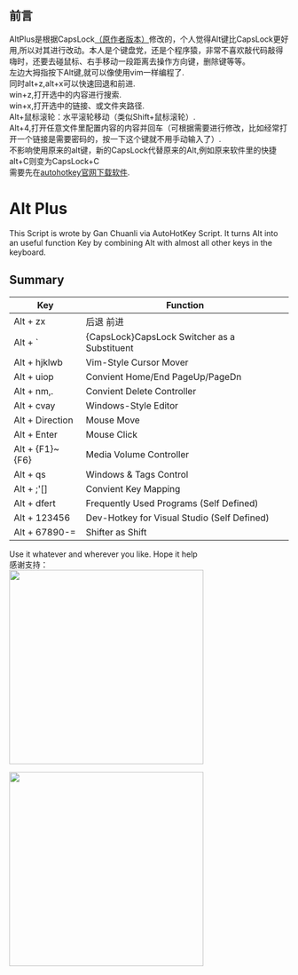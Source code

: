 ## 前言 ##
AltPlus是根据CapsLock[（原作者版本）](https://github.com/Vonng/Capslock)修改的，个人觉得Alt键比CapsLock更好用,所以对其进行改动。本人是个键盘党，还是个程序猿，非常不喜欢敲代码敲得嗨时，还要去碰鼠标、右手移动一段距离去操作方向键，删除键等等。<br/>
左边大拇指按下Alt键,就可以像使用vim一样编程了.<br/>
同时alt+z,alt+x可以快速回退和前进.<br/>
win+z,打开选中的内容进行搜索.<br/>
win+x,打开选中的链接、或文件夹路径.<br/>
Alt+鼠标滚轮：水平滚轮移动（类似Shift+鼠标滚轮）.<br/>
Alt+4,打开任意文件里配置内容的内容并回车（可根据需要进行修改，比如经常打开一个链接是需要密码的，按一下这个键就不用手动输入了）.<br/>
不影响使用原来的alt键，新的CapsLock代替原来的Alt,例如原来软件里的快捷alt+C则变为CapsLock+C<br/>
需要先在[autohotkey官网下载软件](https://www.autohotkey.com/).<br/>

# Alt Plus
 This Script is wrote by Gan Chuanli via AutoHotKey Script. It turns Alt into an useful function Key by combining Alt with almost all other keys in the keyboard.

## Summary

|  Key |  Function  |
| ------------ | ------------ |
|  Alt + zx     | 后退 前进                    |
|  Alt + `          | {CapsLock}CapsLock Switcher as a Substituent |
|  Alt + hjklwb     | Vim-Style Cursor Mover                       |
|  Alt + uiop       | Convient Home/End PageUp/PageDn              |
|  Alt + nm,.       | Convient Delete Controller                   |
|  Alt + cvay     | Windows-Style Editor                         |
|  Alt + Direction  | Mouse Move                                   |
|  Alt + Enter      | Mouse Click                                  |
|  Alt + {F1}~{F6}  | Media Volume Controller                      |
|  Alt + qs         | Windows & Tags Control                       |
|  Alt + ;'[]       | Convient Key Mapping                         |
|  Alt + dfert      | Frequently Used Programs (Self Defined)      |
|  Alt + 123456     | Dev-Hotkey for Visual Studio (Self Defined)  |
|  Alt + 67890-=    | Shifter as Shift                             |


Use it whatever and wherever you like. Hope it help<br/>
感谢支持：<br/>
<img width="350" src="https://user-images.githubusercontent.com/1269898/132538500-48505f21-0cc3-4ad5-9fe6-21ab04a0ffc2.png"/>

<img width="350"  src="https://user-images.githubusercontent.com/1269898/132538628-df604a43-8dd3-446c-8609-5e3b3d1afcbb.png"/>


